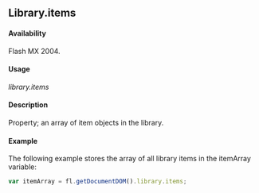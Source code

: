 ## Library.items

#### Availability

Flash MX 2004.

#### Usage

*library.items*

#### Description

Property; an array of item objects in the library.

#### Example

The following example stores the array of all library items in the itemArray variable:

```javascript
var itemArray = fl.getDocumentDOM().library.items;
```
